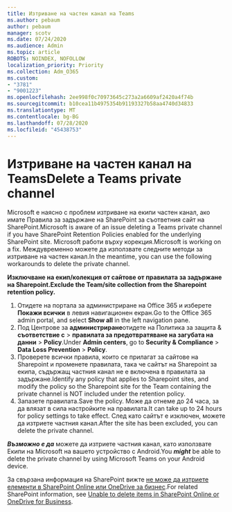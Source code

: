 ```yaml
---
title: Изтриване на частен канал на Teams
ms.author: pebaum
author: pebaum
manager: scotv
ms.date: 07/24/2020
ms.audience: Admin
ms.topic: article
ROBOTS: NOINDEX, NOFOLLOW
localization_priority: Priority
ms.collection: Adm_O365
ms.custom:
- "3781"
- "9001223"
ms.openlocfilehash: 2ee998f0c70973645c273a2a6609af2420a4f74b
ms.sourcegitcommit: b10cea11b4975354b91193327b58aa4740d34833
ms.translationtype: MT
ms.contentlocale: bg-BG
ms.lasthandoff: 07/28/2020
ms.locfileid: "45438753"
---
```

# <a name="delete-a-teams-private-channel"></a><span data-ttu-id="5a22f-102">Изтриване на частен канал на Teams</span><span class="sxs-lookup"><span data-stu-id="5a22f-102">Delete a Teams private channel</span></span>

<span data-ttu-id="5a22f-103">Microsoft е наясно с проблем изтриване на екипи частен канал, ако имате Правила за задържане на SharePoint за съответния сайт на SharePoint.</span><span class="sxs-lookup"><span data-stu-id="5a22f-103">Microsoft is aware of an issue deleting a Teams private channel if you have SharePoint Retention Policies enabled for the underlying SharePoint site.</span></span> <span data-ttu-id="5a22f-104">Microsoft работи върху корекция.</span><span class="sxs-lookup"><span data-stu-id="5a22f-104">Microsoft is working on a fix.</span></span> <span data-ttu-id="5a22f-105">Междувременно можете да използвате следните методи за изтриване на частен канал.</span><span class="sxs-lookup"><span data-stu-id="5a22f-105">In the meantime, you can use the following workarounds to delete the private channel.</span></span>

<span data-ttu-id="5a22f-106">**Изключване на екип/колекция от сайтове от правилата за задържане на Sharepoint.**</span><span class="sxs-lookup"><span data-stu-id="5a22f-106">**Exclude the Team/site collection from the Sharepoint retention policy.**</span></span>

1. <span data-ttu-id="5a22f-107">Отидете на портала за администриране на Office 365 и изберете **Покажи всички** в левия навигационен екран.</span><span class="sxs-lookup"><span data-stu-id="5a22f-107">Go to the Office 365 admin portal, and select **Show all** in the left navigation pane.</span></span>
2. <span data-ttu-id="5a22f-108">Под Центрове за **администриране**отидете на Политика за защита & **съответствие с**  >  **правилата за предотвратяване на загубата на данни**  >  **Policy**.</span><span class="sxs-lookup"><span data-stu-id="5a22f-108">Under **Admin centers**, go to **Security & Compliance** > **Data Loss Prevention** > **Policy**.</span></span>
3. <span data-ttu-id="5a22f-109">Проверете всички правила, които се прилагат за сайтове на Sharepoint и променете правилата, така че сайтът на Sharepoint за екипа, съдържащ частния канал не е включена в правилата за задържане.</span><span class="sxs-lookup"><span data-stu-id="5a22f-109">Identify any policy that applies to Sharepoint sites, and modify the policy so the Sharepoint site for the Team containing the private channel is NOT included under the retention policy.</span></span>
4. <span data-ttu-id="5a22f-110">Запазете правилата.</span><span class="sxs-lookup"><span data-stu-id="5a22f-110">Save the policy.</span></span>
    <span data-ttu-id="5a22f-111">Може да отнеме до 24 часа, за да влязат в сила настройките на правилата.</span><span class="sxs-lookup"><span data-stu-id="5a22f-111">It can take up to 24 hours for policy settings to take effect.</span></span>
    <span data-ttu-id="5a22f-112">След като сайтът е изключен, можете да изтриете частния канал.</span><span class="sxs-lookup"><span data-stu-id="5a22f-112">After the site has been excluded, you can delete the private channel.</span></span>  
    
<span data-ttu-id="5a22f-113">***Възможно е да*** можете да изтриете частния канал, като използвате Екипи на Microsoft на вашето устройство с Android.</span><span class="sxs-lookup"><span data-stu-id="5a22f-113">You  ***might*** be able to delete the private channel by using Microsoft Teams on your Android device.</span></span> 

<span data-ttu-id="5a22f-114">За свързана информация на SharePoint вижте [не може да изтриете елементи в SharePoint Online или OneDrive за бизнес](https://docs.microsoft.com/alchemyinsights/retention-policy-ediscovery-hold).</span><span class="sxs-lookup"><span data-stu-id="5a22f-114">For related SharePoint information, see [Unable to delete items in SharePoint Online or OneDrive for Business](https://docs.microsoft.com/alchemyinsights/retention-policy-ediscovery-hold).</span></span>